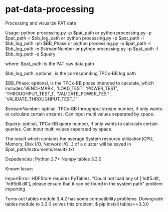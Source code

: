 # pat-data-processing
Processing and visualize PAT data

Usage: 
python processing.py -p $pat_path
or 
python processing.py -p $pat_path -l $bb_log_path
or 
python processing.py -p $pat_path -l $bb_log_path -ph $BB_Phase
or
python processing.py -p $pat_path -l $bb_log_path -n $streamNumber
or
python processing.py -p $pat_path -l $bb_log_path -q $query

where:
$pat_path: is the PAT raw data path

$bb_log_path: optional, is the corresponding TPCx-BB log path

$BB_Phase: optional, is the TPCx-BB phase intended to caculate, 
which includes:'BENCHMARK', 'LOAD_TEST', 'POWER_TEST', 'THROUGHPUT_TEST_1', 'VALIDATE_POWER_TEST', 'VALIDATE_THROUGHPUT_TEST_1'

$streamNumber: optinal, TPCx-BB throughput stream number, if only wants to calculate certain streams. Can input multi values seperated by space.

$query: optinal, TPCx-BB query number, if only wants to calculate certain queries. Can input multi values seperated by space.

The result which contains the average System resource utilization(CPU, Memory, Disk I/O, Network I/O...) of a cluster will be saved in $pat_path/instruments/results.txt


Depedencies: 
Python 2.7+
Numpy
tables 3.3.0


Known Issue:

ImportError: HDFStore requires PyTables, "Could not load any of ['hdf5.dll', 'hdf5dll.dll'], please ensure that it can be found in the system path" problem importing

Turns out tables module 3.4.2 has some compatibility problems. Downgrade tables module to 3.3.0 solves this problem.
 $ pip install tables==3.3.0
 
 
